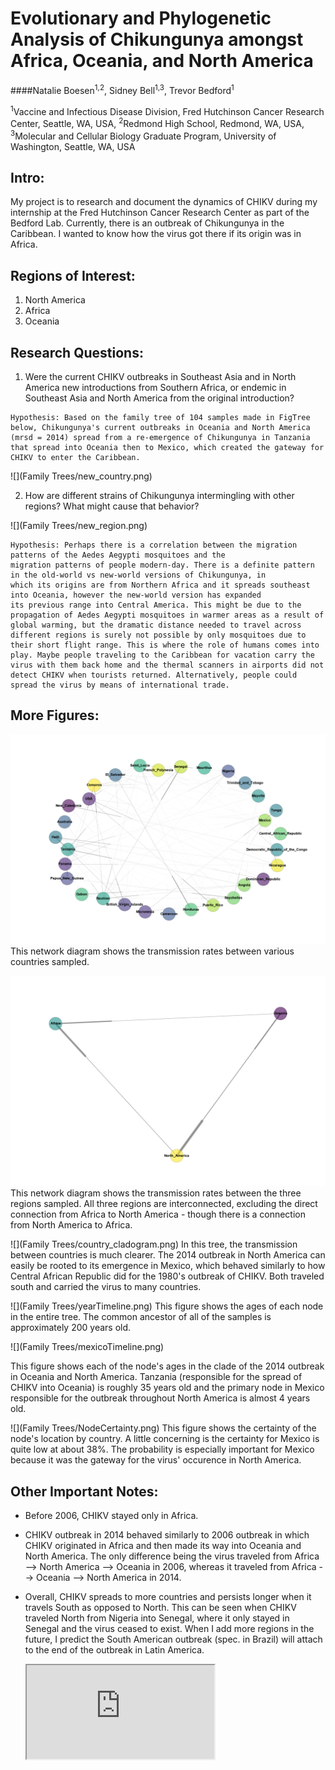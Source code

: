 # Evolutionary and Phylogenetic Analysis of Chikungunya amongst Africa, Oceania, and North America

####Natalie Boesen<sup>1,2</sup>, Sidney Bell<sup>1,3</sup>, Trevor Bedford<sup>1</sup>

<sup>1</sup>Vaccine and Infectious Disease Division, Fred Hutchinson Cancer Research Center, Seattle, WA, USA, <sup>2</sup>Redmond High School, Redmond, WA, USA, <sup>3</sup>Molecular and Cellular Biology Graduate Program, University of Washington, Seattle, WA, USA

## Intro:
  My project is to research and document the dynamics of CHIKV during my internship at the Fred Hutchinson Cancer Research Center as part of the Bedford Lab. Currently, there is an outbreak of Chikungunya in the Caribbean. I wanted to know how the virus got there if its origin was in Africa. 
  
## Regions of Interest:
  1. North America 
  2. Africa
  3. Oceania 

## Research Questions:
  1. Were the current CHIKV outbreaks in Southeast Asia and in North America new introductions from Southern Africa, or
  endemic in Southeast Asia and North America from the original introduction?
  
    Hypothesis: Based on the family tree of 104 samples made in FigTree below, Chikungunya's current outbreaks in Oceania and North America (mrsd = 2014) spread from a re-emergence of Chikungunya in Tanzania that spread into Oceania then to Mexico, which created the gateway for CHIKV to enter the Caribbean.

  ![](Family Trees/new_country.png)  

  2. How are different strains of Chikungunya intermingling with other regions? What might cause that behavior?
  
  ![](Family Trees/new_region.png)	  
  
    Hypothesis: Perhaps there is a correlation between the migration patterns of the Aedes Aegypti mosquitoes and the 
    migration patterns of people modern-day. There is a definite pattern in the old-world vs new-world versions of Chikungunya, in
    which its origins are from Northern Africa and it spreads southeast into Oceania, however the new-world version has expanded
    its previous range into Central America. This might be due to the propagation of Aedes Aegypti mosquitoes in warmer areas as a result of global warming, but the dramatic distance needed to travel across different regions is surely not possible by only mosquitoes due to their short flight range. This is where the role of humans comes into play. Maybe people traveling to the Caribbean for vacation carry the virus with them back home and the thermal scanners in airports did not detect CHIKV when tourists returned. Alternatively, people could spread the virus by means of international trade.

## More Figures:

![](beast/region_country_network.png)
This network diagram shows the transmission rates between various countries sampled.

![](beast/region_region_network.png)
This network diagram shows the transmission rates between the three regions sampled. All three regions are interconnected, excluding the direct connection from Africa to North America - though there is a connection from North America to Africa.

![](Family Trees/country_cladogram.png)
In this tree, the transmission between countries is much clearer. The 2014 outbreak in North America can easily be rooted to its emergence in Mexico, which behaved similarly to how Central African Republic did for the 1980's outbreak of CHIKV. Both traveled south and carried the virus to many countries. 

![](Family Trees/yearTimeline.png)
This figure shows the ages of each node in the entire tree. The common ancestor of all of the samples is approximately 200 years old. 

![](Family Trees/mexicoTimeline.png)

This figure shows each of the node's ages in the clade of the 2014 outbreak in Oceania and North America. Tanzania (responsible for the spread of CHIKV into Oceania) is roughly 35 years old and the primary node in Mexico responsible for the outbreak throughout North America is almost 4 years old.

![](Family Trees/NodeCertainty.png)
This figure shows the certainty of the node's location by country. A little concerning is the certainty for Mexico is quite low at about 38%. The probability is especially important for Mexico because it was the gateway for the virus' occurence in North America.

## Other Important Notes:
* Before 2006, CHIKV stayed only in Africa.
* CHIKV outbreak in 2014 behaved similarly to 2006 outbreak in which CHIKV originated in Africa and then made its way into Oceania and North America. The only difference being the virus traveled from Africa --> North America --> Oceania in 2006, whereas it traveled from Africa --> Oceania --> North America in 2014. 
* Overall, CHIKV spreads to more countries and persists longer when it travels South as opposed to North. This can be seen when CHIKV traveled North from Nigeria into Senegal, where it only stayed in Senegal and the virus ceased to exist. When I add more regions in the future, I predict the South American outbreak (spec. in Brazil) will attach to the end of the outbreak in Latin America.
 

	<div class="embed-responsive embed-responsive-16by9">
	  <iframe class="embed-responsive-item" src="http://www.youtube.com/embed/zLyMwWE-f8o"></iframe>
	</div>
